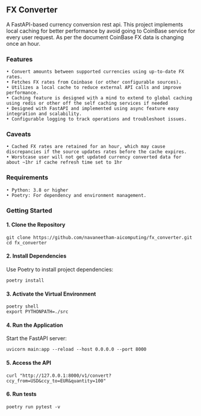 ## FX Converter

A FastAPI-based currency conversion rest api. This project implements local caching for better performance by avoid going to CoinBase service for every user request.
As per the document CoinBase FX data is changing once an hour.  

### Features
	• Convert amounts between supported currencies using up-to-date FX rates.
	• Fetches FX rates from Coinbase (or other configurable sources).
	• Utilizes a local cache to reduce external API calls and improve performance. 
	• Caching feature is designed with a mind to extend to global caching using redis or other off the self caching services if needed 	
	• Designed with FastAPI and implemented using async feature easy integration and scalability. 
	• Configurable logging to track operations and troubleshoot issues.

### Caveats
	• Cached FX rates are retained for an hour, which may cause discrepancies if the source updates rates before the cache expires.
	• Worstcase user will not get updated currency converted data for about ~1hr if cache refresh time set to 1hr 

### Requirements
	• Python: 3.8 or higher
	• Poetry: For dependency and environment management.

### Getting Started
#### 1. Clone the Repository
```
git clone https://github.com/navaneetham-aicomputing/fx_converter.git
cd fx_converter
```

#### 2.	Install Dependencies
Use Poetry to install project dependencies:
```
poetry install
```

#### 3.	Activate the Virtual Environment
```
poetry shell
export PYTHONPATH=./src
```

#### 4.	Run the Application
Start the FastAPI server:
```
uvicorn main:app --reload --host 0.0.0.0 --port 8000
```

#### 5.	Access the API
```
curl "http://127.0.0.1:8000/v1/convert?ccy_from=USD&ccy_to=EUR&quantity=100"
```

#### 6. Run tests
```
poetry run pytest -v
```

